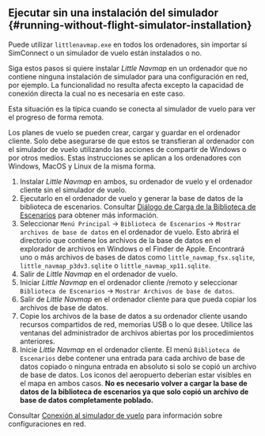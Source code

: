 ## Ejecutar sin una instalación del simulador {#running-without-flight-simulator-installation}

Puede utilizar `littlenavmap.exe` en todos los ordenadores, sin importar si SimConnect o un simulador de vuelo están instalados o no.

Siga estos pasos si quiere instalar _Little Navmap_ en un ordenador que no contiene ninguna instalación de simulador para una configuración en red, por ejemplo. La funcionalidad no resulta afecta excepto la capacidad de conexión directa la cual no es necesaria en este caso.

Esta situación es la típica cuando se conecta al simulador de vuelo para ver el progreso de forma remota.

Los planes de vuelo se pueden crear, cargar y guardar en el ordenador cliente. Solo debe asegurarse de que estos se transfieran al ordenador con el simulador de vuelo utilizando las acciones de compartir de Windows o por otros medios.
Estas instrucciones se aplican a los ordenadores con Windows, MacOS y Linux de la misma forma.

1.  Instalar _Little Navmap_ en ambos, su ordenador de vuelo y el ordenador cliente sin el simulador de vuelo.
2.  Ejecutarlo en el ordenador de vuelo y generar la base de datos de la biblioteca de escenarios. Consultar [Diálogo de Carga de la Biblioteca de Escenarios](SCENERY.md) para obtener más información.
3.  Seleccionar `Menú Principal` -&gt; `Biblioteca de Escenarios` -&gt; `Mostrar archivos de base de datos` en el ordenador de vuelo. Esto abrirá el directorio que contiene los archivos de la base de datos en el explorador de archivos en Windows o el Finder de Apple. Encontrará uno o más archivos de bases de datos como `little_navmap_fsx.sqlite`, `little_navmap_p3dv3.sqlite` o `little_navmap_xp11.sqlite`.
4.  Salir de _Little Navmap_ en el ordenador de vuelo.
5.  Iniciar _Little Navmap_ en el ordenador cliente /remoto y seleccionar `Biblioteca de Escenarios` -&gt; `Mostrar Archivos de base de datos`.
6.  Salir de _Little Navmap_ en el ordenador cliente para que pueda copiar los archivos de base de datos.
7.  Copie los archivos de la base de datos a su ordenador cliente usando recursos compartidos de red, memorias USB o lo que desee. Utilice las ventanas del administrador de archivos abiertas por los procedimientos anteriores.
8.  Inicie _Little Navmap_ en el ordenador cliente. El menú `Biblioteca de Escenarios` debe contener una entrada para cada archivo de base de datos copiado o ninguna entrada en absoluto si solo se copió un archivo de base de datos. Los iconos del aeropuerto deberían estar visibles en el mapa en ambos casos. **No es necesario volver a cargar la base de datos de la biblioteca de escenarios ya que solo copió un archivo de base de datos completamente poblado.**

Consultar [Conexión al simulador de vuelo](CONNECT.md#remote-connection) para información sobre configuraciones en red.

